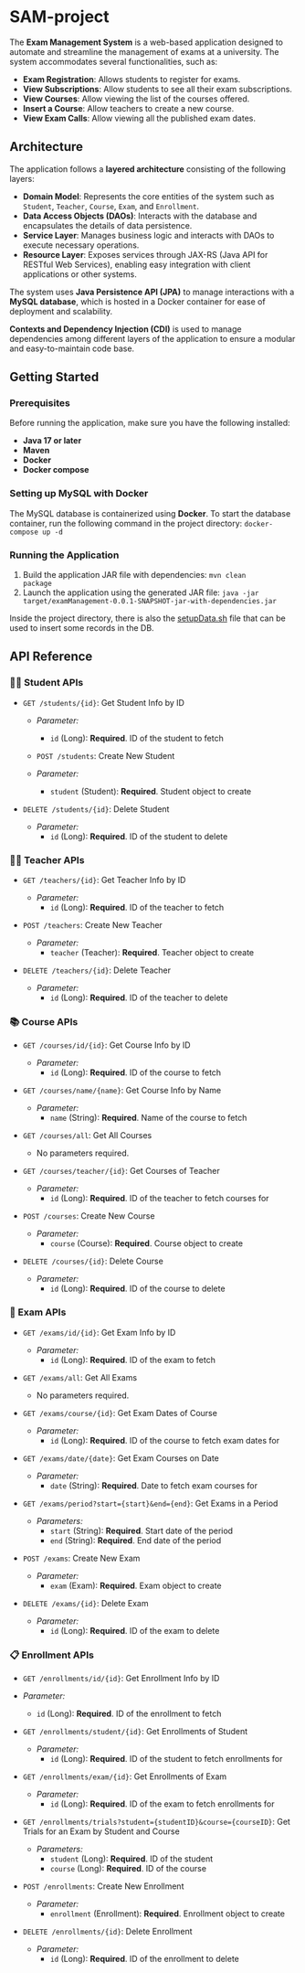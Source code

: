 # SAM-project

The **Exam Management System** is a web-based application designed to automate and streamline the management of exams at a university. The system accommodates several functionalities, such as:

- **Exam Registration**: Allows students to register for exams.
- **View Subscriptions**: Allow students to see all their exam subscriptions.
- **View Courses**: Allow viewing the list of the courses offered.
- **Insert a Course**: Allow teachers to create a new course.
- **View Exam Calls**: Allow viewing all the published exam dates.

## Architecture

The application follows a **layered architecture** consisting of the following layers:

- **Domain Model**: Represents the core entities of the system such as `Student`, `Teacher`, `Course`, `Exam`, and `Enrollment`.
- **Data Access Objects (DAOs)**: Interacts with the database and encapsulates the details of data persistence.
- **Service Layer**: Manages business logic and interacts with DAOs to execute necessary operations.
- **Resource Layer**: Exposes services through JAX-RS (Java API for RESTful Web Services), enabling easy integration with client applications or other systems.

The system uses **Java Persistence API (JPA)** to manage interactions with a **MySQL database**, which is hosted in a Docker container for ease of deployment and scalability.

**Contexts and Dependency Injection (CDI)** is used to manage dependencies among different layers of the application to ensure a modular and easy-to-maintain code base.

## Getting Started

### Prerequisites

Before running the application, make sure you have the following installed:

- **Java 17 or later**
- **Maven**
- **Docker**
- **Docker compose**

### Setting up MySQL with Docker

The MySQL database is containerized using **Docker**. To start the database container, run the following command in the project directory:
<code>docker-compose up -d</code>

### Running the Application
1. Build the application JAR file with dependencies:
   <code>mvn clean package</code>
2. Launch the application using the generated JAR file:
   <code>java -jar target/examManagement-0.0.1-SNAPSHOT-jar-with-dependencies.jar</code>

Inside the project directory, there is also the [setupData.sh](com.corbinelli.giamberini.examManagement/setupData.sh) file that can be used to insert some records in the DB.

## API Reference
### 👩‍🎓 Student APIs
- `GET /students/{id}`: Get Student Info by ID
  - *Parameter:*
    - `id` (Long): **Required**. ID of the student to fetch
      
  - `POST /students`: Create New Student
  - *Parameter:*
    - `student` (Student): **Required**. Student object to create

- `DELETE /students/{id}`: Delete Student
  - *Parameter:*
    - `id` (Long): **Required**. ID of the student to delete

### 👨‍🏫 Teacher APIs
- `GET /teachers/{id}`: Get Teacher Info by ID
  - *Parameter:*
    - `id` (Long): **Required**. ID of the teacher to fetch

- `POST /teachers`: Create New Teacher
  - *Parameter:*
    - `teacher` (Teacher): **Required**. Teacher object to create

- `DELETE /teachers/{id}`: Delete Teacher
  - *Parameter:*
    - `id` (Long): **Required**. ID of the teacher to delete
      
### 📚 Course APIs
- `GET /courses/id/{id}`: Get Course Info by ID
  - *Parameter:*
    - `id` (Long): **Required**. ID of the course to fetch

- `GET /courses/name/{name}`: Get Course Info by Name
  - *Parameter:*
    - `name` (String): **Required**. Name of the course to fetch

- `GET /courses/all`: Get All Courses
  - No parameters required.

- `GET /courses/teacher/{id}`: Get Courses of Teacher
  - *Parameter:*
    - `id` (Long): **Required**. ID of the teacher to fetch courses for

- `POST /courses`: Create New Course
  - *Parameter:*
    - `course` (Course): **Required**. Course object to create

- `DELETE /courses/{id}`: Delete Course
  - *Parameter:*
    - `id` (Long): **Required**. ID of the course to delete

### 📝 Exam APIs
- `GET /exams/id/{id}`: Get Exam Info by ID
  - *Parameter:*
    - `id` (Long): **Required**. ID of the exam to fetch

- `GET /exams/all`: Get All Exams
  - No parameters required.

- `GET /exams/course/{id}`: Get Exam Dates of Course
  - *Parameter:*
    - `id` (Long): **Required**. ID of the course to fetch exam dates for

- `GET /exams/date/{date}`: Get Exam Courses on Date
  - *Parameter:*
    - `date` (String): **Required**. Date to fetch exam courses for

- `GET /exams/period?start={start}&end={end}`: Get Exams in a Period
  - *Parameters:*
    - `start` (String): **Required**. Start date of the period
    - `end` (String): **Required**. End date of the period

- `POST /exams`: Create New Exam
  - *Parameter:*
    - `exam` (Exam): **Required**. Exam object to create

- `DELETE /exams/{id}`: Delete Exam
  - *Parameter:*
    - `id` (Long): **Required**. ID of the exam to delete
   
 ### 📋 Enrollment APIs
 - `GET /enrollments/id/{id}`: Get Enrollment Info by ID
  - *Parameter:*
    - `id` (Long): **Required**. ID of the enrollment to fetch

- `GET /enrollments/student/{id}`: Get Enrollments of Student
  - *Parameter:*
    - `id` (Long): **Required**. ID of the student to fetch enrollments for

- `GET /enrollments/exam/{id}`: Get Enrollments of Exam
  - *Parameter:*
    - `id` (Long): **Required**. ID of the exam to fetch enrollments for

- `GET /enrollments/trials?student={studentID}&course={courseID}`: Get Trials for an Exam by Student and Course
  - *Parameters:*
    - `student` (Long): **Required**. ID of the student
    - `course` (Long): **Required**. ID of the course

- `POST /enrollments`: Create New Enrollment
  - *Parameter:*
    - `enrollment` (Enrollment): **Required**. Enrollment object to create

- `DELETE /enrollments/{id}`: Delete Enrollment
  - *Parameter:*
    - `id` (Long): **Required**. ID of the enrollment to delete
